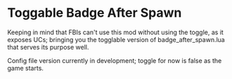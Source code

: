 # Toggable Badge After Spawn
Keeping in mind that FBIs can't use this mod without using the toggle, as it exposes UCs; bringing you the togglable version of badge_after_spawn.lua that serves its purpose well.

Config file version currently in development; toggle for now is false as the game starts.
